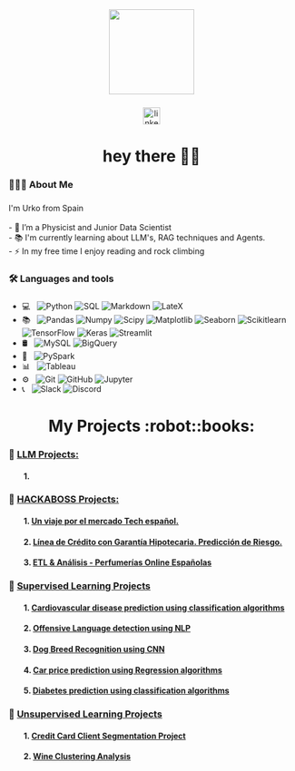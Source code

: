 <div align="center">
  <img height="150" src="https://encrypted-tbn0.gstatic.com/images?q=tbn:ANd9GcRikHxvlWklKLXsnJFgRCvKJW1dvLMNJTAw77lyBrIB-x8jbLebKGkREQ54hW8I_lbcDbI&usqp=CAU"  />
</div>

###

<div align="center">
  <a href="https://www.linkedin.com/in/urko-regueiro-ramos-376018266/" target="_blank">
    <img src="https://img.shields.io/static/v1?message=LinkedIn&logo=linkedin&label=&color=0077B5&logoColor=white&labelColor=&style=flat" height="30" alt="linkedin logo"  />
  </a>
</div>

###

<h1 align="center">hey there 👋🏽</h1>

###

<h3 align="left">👨🏽‍💻  About Me</h3>

###

<p align="left">I'm Urko from Spain<br><br>- 🔭 I’m a Physicist and Junior Data Scientist<br>- 📚 I'm currently learning about LLM's, RAG techniques and Agents.<br>- ⚡ In my free time I enjoy reading and rock climbing</p>

###

<h3 align="left">🛠 Languages and tools</h3>

###

- 💻 &nbsp;
  ![Python](https://img.shields.io/badge/-Python-333333?style=flat&logo=python)
  ![SQL](https://img.shields.io/badge/-SQL-333333?style=flat&logo=sql)
  ![Markdown](https://img.shields.io/badge/-Markdown-333333?style=flat&logo=markdown)
  ![LateX](https://img.shields.io/badge/-latex-333333?style=flat&logo=latex)
- 📚 &nbsp;
  ![Pandas](https://img.shields.io/badge/-Pandas-333333?style=flat&logo=pandas)
  ![Numpy](https://img.shields.io/badge/-Numpy-333333?style=flat&logo=numpy)
  ![Scipy](https://img.shields.io/badge/-Scipy-333333?style=flat&logo=scipy)
  ![Matplotlib](https://img.shields.io/badge/-Matplotlib-333333?style=flat&logo=matplotlib)
  ![Seaborn](https://img.shields.io/badge/-Seaborn-333333?style=flat&logo=seaborn)
  ![Scikitlearn](https://img.shields.io/badge/-Scikitlearn-333333?style=flat&logo=scikitlearn)
  ![TensorFlow](https://img.shields.io/badge/-TensorFlow-333333?style=flat&logo=tensorflow)
  ![Keras](https://img.shields.io/badge/-Keras-333333?style=flat&logo=keras)
  ![Streamlit](https://img.shields.io/badge/-Streamlit-333333?style=flat&logo=streamlit)
- 🛢 &nbsp;
  ![MySQL](https://img.shields.io/badge/-MySQL-333333?style=flat&logo=MySQL)
  ![BigQuery](https://img.shields.io/badge/-BigQuery-333333?style=flat&logo=bigquery)
- 🔧 &nbsp;
  ![PySpark](https://img.shields.io/badge/-PySpark-333333?style=flat&logo=apache-spark)
- 📊 &nbsp;
  ![Tableau](https://img.shields.io/badge/-Tableau-333333?style=flat&logo=tableau)
- ⚙️ &nbsp;
  ![Git](https://img.shields.io/badge/-Git-333333?style=flat&logo=git)
  ![GitHub](https://img.shields.io/badge/-GitHub-333333?style=flat&logo=github)
  ![Jupyter](https://img.shields.io/badge/-Jupyter-333333?style=flat&logo=jupyter)
- 📞 &nbsp;
  ![Slack](https://img.shields.io/badge/-slack-333333?style=flat&logo=slack)
  ![Discord](https://img.shields.io/badge/-discord-333333?style=flat&logo=discord)

###

<h1 align="center"> My Projects :robot::books:</h1>

###

### :robot: <ins> LLM Projects: </ins> 

#### &nbsp;&nbsp;&nbsp;&nbsp;&nbsp;&nbsp;&nbsp; 1.

### :green_book: <ins> HACKABOSS Projects: </ins> 

#### &nbsp;&nbsp;&nbsp;&nbsp;&nbsp;&nbsp;&nbsp; 1. [Un viaje por el mercado Tech español.](https://applicatech.streamlit.app/)
#### &nbsp;&nbsp;&nbsp;&nbsp;&nbsp;&nbsp;&nbsp; 2. [Línea de Crédito con Garantía Hipotecaria. Predicción de Riesgo.](https://github.com/UrkoRegueiro/HELOC_Project/blob/main/README.md)
#### &nbsp;&nbsp;&nbsp;&nbsp;&nbsp;&nbsp;&nbsp; 3. [ETL & Análisis - Perfumerías Online Españolas](https://github.com/UrkoRegueiro/ETL-Analisis_Perfumerias_Online/blob/main/README.md)

### :closed_book: <ins> Supervised Learning Projects </ins> 

#### &nbsp;&nbsp;&nbsp;&nbsp;&nbsp;&nbsp;&nbsp; 1. [Cardiovascular disease prediction using classification algorithms](https://github.com/UrkoRegueiro/Cardiovascular_Disease_Prediction/blob/main/README.md)
#### &nbsp;&nbsp;&nbsp;&nbsp;&nbsp;&nbsp;&nbsp; 2. [Offensive Language detection using NLP](https://github.com/UrkoRegueiro/Offensive_Language_Detection/blob/main/offensive_language_detection.ipynb)
#### &nbsp;&nbsp;&nbsp;&nbsp;&nbsp;&nbsp;&nbsp; 3. [Dog Breed Recognition using CNN](https://github.com/UrkoRegueiro/Dog_Breed_Recognition/blob/main/README.md)
#### &nbsp;&nbsp;&nbsp;&nbsp;&nbsp;&nbsp;&nbsp; 4. [Car price prediction using Regression algorithms](https://github.com/UrkoRegueiro/Car_Price_Prediction/blob/main/car_price_prediction.ipynb)
#### &nbsp;&nbsp;&nbsp;&nbsp;&nbsp;&nbsp;&nbsp; 5. [Diabetes prediction using classification algorithms](https://github.com/UrkoRegueiro/Diabetes_Prediction/blob/main/Diabetes_Study.ipynb)


### :blue_book: <ins> Unsupervised Learning Projects </ins>

#### &nbsp;&nbsp;&nbsp;&nbsp;&nbsp;&nbsp;&nbsp; 1. [Credit Card Client Segmentation Project](https://github.com/UrkoRegueiro/Client_Segmentation/blob/main/customer_segmentation.ipynb)
#### &nbsp;&nbsp;&nbsp;&nbsp;&nbsp;&nbsp;&nbsp; 2. [Wine Clustering Analysis](https://github.com/UrkoRegueiro/Wine_Clustering/blob/main/Wine_clustering.ipynb)

